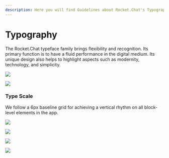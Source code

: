 ```yaml
---
description: Here you will find Guidelines about Rocket.Chat's Typography
---
```


# Typography

The Rocket.Chat typeface family brings flexibility and recognition. Its primary function is to have a fluid performance in the digital medium. Its unique design also helps to highlight aspects such as modernity, technology, and simplicity.

![](<../../../.gitbook/assets/image (677) (1).png>)

![](<../../../.gitbook/assets/image (675).png>)

### Type Scale

We follow a 6px baseline grid for achieving a vertical rhythm on all block-level elements in the app.

![](../../../.gitbook/assets/04\_typo.jpg)

![](../../../.gitbook/assets/05\_typo.jpg)

![](../../../.gitbook/assets/06\_typo.jpg)

![](../../../.gitbook/assets/07\_typo.jpg)
